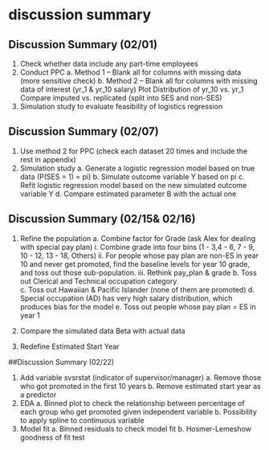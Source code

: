 # discussion summary

## Discussion Summary (02/01)

1.	Check whether data include any part-time employees
2.	Conduct PPC
  a.	Method 1 – Blank all for columns with missing data (more sensitive check) 
  b.	Method 2 – Blank all for columns with missing data of interest (yr_1 & yr_10 salary)
 	Plot Distribution of yr_10 vs. yr_1 
 	Compare imputed vs. replicated (split into SES and non-SES) 
3.	Simulation study to evaluate feasibility of logistics regression
	
## Discussion Summary (02/07)

1.	Use method 2 for PPC (check each dataset 20 times and include the rest in appendix) 
2.	Simulation study
  	a.	Generate a logistic regression model based on true data (P(SES = 1) = pi)
	b.	Simulate outcome variable Y based on pi
	c.	Refit logistic regression model based on the new simulated outcome variable Y
	d.	Compare estimated parameter B with the actual one

## Discussion Summary (02/15& 02/16)

1.	Refine the population
	a.	Combine factor for Grade (ask Alex for dealing with special pay plan)
		i.	Combine grade into four bins (1 - 3,4 - 6, 7 - 9, 10 - 12, 13 - 18, Others)
		ii.	For people whose pay plan are non-ES in year 10 and never get promoted, find the baseline levels for year 10 grade, and toss out those sub-population. 
		iii.	Rethink pay_plan & grade
	b.	Toss out Clerical and Technical occupation category  			
	c.	Toss out Hawaiian & Pacific Islander (none of them are promoted) 
	d.	Special occupation (AD) has very high salary distribution, which produces bias for the model
	e.	Toss out people whose pay plan = ES in year 1
2.	Compare the simulated data Beta with actual data

3.	Redefine Estimated Start Year

##Discussion Summary (02/22)

1.	Add variable svsrstat (indicator of supervisor/manager)
	a.	Remove those who got promoted in the first 10 years
	b.	Remove estimated start year as a predictor 
2.	EDA
	a.	Binned plot to check the relationship between percentage of each group who get promoted given independent variable
	b.	Possibility to apply spline to continuous variable
3.	Model fit
	a.	Binned residuals to check model fit
	b.	Hosmer-Lemeshow goodness of fit test

